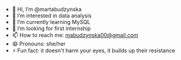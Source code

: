 - 👋 Hi, I’m @martabudzynska
- 👀 I’m interested in data analysis
- 🌱 I’m currently learning MySQL
- 💞️ I’m looking for first internship
- 📫 How to reach me: mabudzynska00@gmail.com
- 😄 Pronouns: she/her
- ⚡ Fun fact: it doesn't harm your eyes, it builds up their resistance

<!---
martabudzynska/martabudzynska is a ✨ special ✨ repository because its `README.md` (this file) appears on your GitHub profile.
You can click the Preview link to take a look at your changes.
--->
